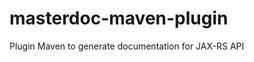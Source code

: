masterdoc-maven-plugin
======================

Plugin Maven to generate documentation for JAX-RS API
